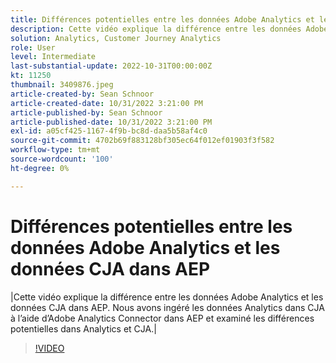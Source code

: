 ```yaml
---
title: Différences potentielles entre les données Adobe Analytics et les données CJA dans AEP
description: Cette vidéo explique la différence entre les données Adobe Analytics et les données CJA dans AEP. Nous avons ingéré les données Analytics dans CJA à l’aide d’Adobe Analytics Connector dans AEP et examiné les différences potentielles dans Analytics et CJA.
solution: Analytics, Customer Journey Analytics
role: User
level: Intermediate
last-substantial-update: 2022-10-31T00:00:00Z
kt: 11250
thumbnail: 3409876.jpeg
article-created-by: Sean Schnoor
article-created-date: 10/31/2022 3:21:00 PM
article-published-by: Sean Schnoor
article-published-date: 10/31/2022 3:21:00 PM
exl-id: a05cf425-1167-4f9b-bc8d-daa5b58af4c0
source-git-commit: 4702b69f883128bf305ec64f012ef01903f3f582
workflow-type: tm+mt
source-wordcount: '100'
ht-degree: 0%

---
```


# Différences potentielles entre les données Adobe Analytics et les données CJA dans AEP

|Cette vidéo explique la différence entre les données Adobe Analytics et les données CJA dans AEP. Nous avons ingéré les données Analytics dans CJA à l’aide d’Adobe Analytics Connector dans AEP et examiné les différences potentielles dans Analytics et CJA.|

>[!VIDEO](https://video.tv.adobe.com/v/3409876/?quality=12&learn=on)
